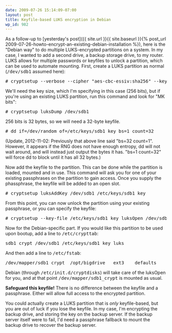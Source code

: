 ```yaml
---
date: 2009-07-26 15:14:09-07:00
layout: post
title: Keyfile-based LUKS encryption in Debian
wp_id: 982
---
```

As a follow-up to [yesterday's post]({{ site.url }}{{ site.baseurl }}{% post_url 2009-07-26-howto-encrypt-an-existing-debian-installation %}), here is the "Debian way" to do multiple LUKS-encrypted partitions on a system. In my case, I wanted to add a second drive, a backup storage drive, to my router. LUKS allows for multiple passwords or keyfiles to unlock a partition, which can be used to automate mounting. First, create a LUKS partition as normal (<tt>/dev/sdb1</tt> assumed here):

<pre># cryptsetup --verbose --cipher "aes-cbc-essiv:sha256" --key-size 256 --verify-passphrase luksFormat /dev/sdb1
</pre>

We'll need the key size, which I'm specifying in this case (256 bits), but if you're using an existing LUKS partition, run this command and look for "MK bits":

<pre># cryptsetup luksDump /dev/sdb1
</pre>

256 bits is 32 bytes, so we will need a 32-byte keyfile.

<pre># dd if=/dev/random of=/etc/keys/sdb1_key bs=1 count=32
</pre>

(Update, 2012-11-02: Previously that above line said "bs=32 count=1". However, it appears if the RNG does not have enough entropy, dd will not wait around, and will instead just output the bytes it has. "bs=1 count=32" will force dd to block until it has all 32 bytes.)

Now add the keyfile to the partition. This can be done while the partition is loaded, mounted and in use. This command will ask you for one of your existing passphrases on the partition to gain access. Once you supply the phassphrase, the keyfile will be added to an open slot.

<pre># cryptsetup luksAddKey /dev/sdb1 /etc/keys/sdb1_key
</pre>

From this point, you can now unlock the partition using your existing passphrase, or you can specify the keyfile:

<pre># cryptsetup --key-file /etc/keys/sdb1_key luksOpen /dev/sdb1 sdb1_crypt
</pre>

Now for the Debian-specific part. If you would like this partition to be used upon bootup, add a line to <tt>/etc/crypttab</tt>:

<pre>sdb1_crypt /dev/sdb1 /etc/keys/sdb1_key luks
</pre>

And then add a line to <tt>/etc/fstab</tt>:

<pre>/dev/mapper/sdb1_crypt  /opt/bigdrive   ext3    defaults                0       0
</pre>

Debian (through <tt>/etc/init.d/cryptdisks</tt>) will take care of the luksOpen for you, and at that point <tt>/dev/mapper/sdb1_crypt</tt> is mounted as usual.

**Safeguard this keyfile!** There is no difference between the keyfile and a passphrase. Either will allow full access to the encrypted partition.

You could actually create a LUKS partition that is _only_ keyfile-based, but you are out of luck if you lose the keyfile. In my case, I'm encrypting the backup drive, and storing the key on the backup server. If the backup server itself were to fail, I'd need a passphrase fallback to mount the backup drive to recover the backup server.
